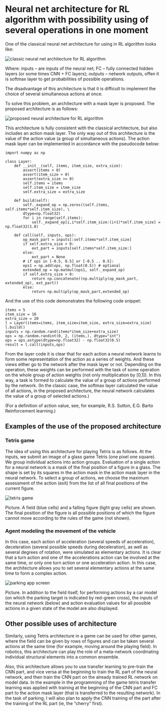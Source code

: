 # Neural net architecture for RL algorithm with possibility using of several operations in one moment

One of the classical neural net architecture for using in RL algorithm looks like:

![classic neural net architecture for RL algorithm](https://github.com/klizardin/AgentMetaOperations/blob/master/img/net.svg.png)

Where: inputs – are inputs of the neural net; FC – fully connected hidden layers (or some times CNN + FC layers); outputs – network outputs, offen it is softmax layer to get probabilities of possible operations. 

The disadvantage of this architecture is that it is difficult to implement the choice of several simultaneous actions at once.

To solve this problem, an architecture with a mask layer is proposed. The proposed architecture is as follows:

![proposed neural architecture for RL algorithm](https://github.com/klizardin/AgentMetaOperations/blob/master/img/net_with_mask_layer.svg.png)

This architecture is fully consistent with the classical architecture, but also includes an action mask layer. The only way out of this architecture is the value of the action value (a group of simultaneous actions). The action mask layer can be implemented in accordance with the pseudocode below:

```
import numpy as np

class Layer:
    def __init__(self, items, item_size, extra_size):
        assert(items > 0)
        assert(item_size > 0)
        assert(extra_size >= 0)
        self.items = items
        self.item_size = item_size
        self.extra_size = extra_size

    def build(self):
        self._expand_op = np.zeros((self.items, self.items*self.item_size), \
		dtype=np.float32)
        for i in range(self.items):
            self._expand_op[i,i*self.item_size:(i+1)*self.item_size] = np.float32(1.0)

    def call(self, inputs, ops):
        op_mask_part = inputs[:self.items*self.item_size]
        if self.extra_size > 0:
            ext_part = inputs[self.items*self.item_size:]
        else:
            ext_part = None
        # if ops in [-0.5, 0.5] or [-0.5 .. 0.5]:
        ops1 = np.add(ops, np.float(0.5)) # optional
        extended_op = np.matmul(ops1, self._expand_op)
        if self.extra_size > 0:
            return np.concatenate((np.multiply(op_mask_part, extended_op), ext_part))
        else:
            return np.multiply(op_mask_part,extended_op)
```

And the use of this code demonstrates the following code snippet:

```
items = 5
item_size = 10
extra_size = 20
l = Layer(items=items, item_size=item_size, extra_size=extra_size)
l.build()
inputs = np.random.rand(items*item_size+extra_size)
ops = np.random.randint(0, 2, (items,), dtype="int")
ops = ops.astype(dtype=np.float32) - np.float32(0.5)
result = l.call(inputs,ops)
```

From the layer code it is clear that for each action a neural network learns to form some representation of the action as a series of weights. And these views either go to the network after the mask layer or not. Depending on the operation, these weights can be performed with the task of some operation on the whole group of action weights (not only multiplication by [0,1]). In this way, a task is formed to calculate the value of a group of actions performed by the network. (In the classic case, the softmax layer calculated the value of all actions, in the proposed architecture, the neural network calculates the value of a group of selected actions.)

(For a definition of action value, see, for example, R.S. Sutton, E.G. Barto Reinforcement learning.)

## Examples of the use of the proposed architecture

### Tetris game

The idea of using this architecture for playing Tetris is as follows. At the inputs, we submit an image of a glass game Tetris (one pixel one square). We group individual actions into action groups. Evaluation of a single action for a neural network is a mask of the final position of a figure in a glass. The shape is set by its squares in the action mask in the action mask layer in the neural network. To select a group of actions, we choose the maximum assessment of the action (exit) from the list of all final positions of the current figure.

![tetris game](https://github.com/klizardin/AgentMetaOperations/blob/master/img/tetris_1.png)

Picture. A field (blue cells) and a falling figure (light gray cells) are shown. The final position of the figure is all possible positions of which the figure cannot move according to the rules of the game (not shown).

### Agent modeling the movement of the vehicle

In this case, each action of acceleration (several speeds of acceleration), deceleration (several possible speeds during deceleration), as well as several degrees of rotation, were simulated as elementary actions. It is clear that a turn action and one of the accelerations action can be involved at the same time, or only one turn action or one acceleration action. In this case, the architecture allows you to set several elementary actions at the same time to form a complex action.

![parking app screen](https://github.com/klizardin/AgentMetaOperations/blob/master/img/parking_1.png)

Picture. In addition to the field itself, for performing actions by a car model (on which the parking target is indicated by red-green cross), the inputs of the neural network (below) and action evaluation values for all possible actions in a given state of the model are also displayed.

## Other possible uses of architecture

Similarly, using Tetris architecture in a game can be used for other games, where the field can be given by rows of figures and can be taken several actions at the same time (for example, moving around the playing field).
In robotics, this architecture can play the role of a meta-network coordinating individual structural elements into a common ensemble.

Also, this architecture allows you to use transfer learning to pre-train the CNN part, and vice versa at the beginning to train the RL part of the neural network, and then train the CNN part on the already trained RL network on model data. In the example in the programming of the game tetris transfer learning was applied with training at the beginning of the CNN part and FC part to the action mask layer (that is transferred to the resulting network). In the task of parking, I will also plan to apply the CNN training of the part after the training of the RL part (ie, the “cherry” first).



